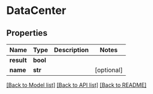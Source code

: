 # DataCenter

## Properties
Name | Type | Description | Notes
------------ | ------------- | ------------- | -------------
**result** | **bool** |  | 
**name** | **str** |  | [optional] 

[[Back to Model list]](../README.md#documentation-for-models) [[Back to API list]](../README.md#documentation-for-api-endpoints) [[Back to README]](../README.md)

